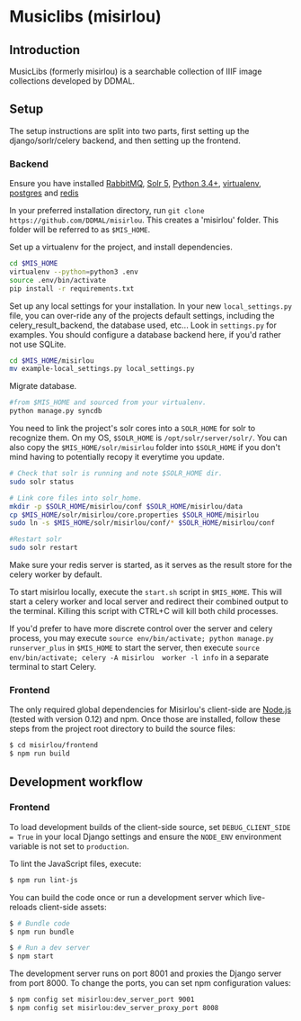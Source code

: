 # Musiclibs (misirlou)

## Introduction
MusicLibs (formerly misirlou) is a searchable collection of IIIF image collections developed by DDMAL. 

## Setup
The setup instructions are split into two parts, first setting up the 
django/sorlr/celery backend, and then setting up the frontend.

### Backend

Ensure you have installed [RabbitMQ](https://www.rabbitmq.com/),
[Solr 5](https://lucene.apache.org/solr/),
[Python 3.4+](https://www.python.org/),
[virtualenv](https://virtualenv.readthedocs.org/en/latest/installation.html),
[postgres](http://www.postgresql.org/) and
[redis](http://redis.io/)

In your preferred installation directory, run ``git clone https://github.com/DDMAL/misirlou``.
This creates a 'misirlou' folder. This folder will be referred to as ``$MIS_HOME``.

Set up a virtualenv for the project, and install dependencies.
```bash
cd $MIS_HOME
virtualenv --python=python3 .env
source .env/bin/activate
pip install -r requirements.txt
```

Set up any local settings for your installation. In your new `local_settings.py` file, you can
over-ride any of the projects default settings, including the celery_result_backend, the 
database used, etc... Look in `settings.py` for examples. You should configure a database backend
here, if you'd rather not use SQLite.
```bash
cd $MIS_HOME/misirlou 
mv example-local_settings.py local_settings.py
```

Migrate database.
```bash
#from $MIS_HOME and sourced from your virtualenv.
python manage.py syncdb
```
You need to link the project's solr cores into a `SOLR_HOME` for solr to recognize them.
On my OS, `$SOLR_HOME` is `/opt/solr/server/solr/`. You can also copy the `$MIS_HOME/solr/misirlou`
folder into `$SOLR_HOME` if you don't mind having to potentially recopy it everytime you update.
```bash
# Check that solr is running and note $SOLR_HOME dir.
sudo solr status 

# Link core files into solr_home.
mkdir -p $SOLR_HOME/misirlou/conf $SOLR_HOME/misirlou/data
cp $MIS_HOME/solr/misirlou/core.properties $SOLR_HOME/misirlou
sudo ln -s $MIS_HOME/solr/misirlou/conf/* $SOLR_HOME/misirlou/conf

#Restart solr
sudo solr restart
```

Make sure your redis server is started, as it serves as the result store for 
the celery worker by default.

To start misirlou locally, execute the ``start.sh`` script in ``$MIS_HOME``. This
will start a celery worker and local server and redirect their combined output
to the terminal. Killing this script with CTRL+C will kill both child processes.

If you'd prefer to have more discrete control over the server and celery process,
you may execute ``source env/bin/activate; python manage.py runserver_plus`` in
``$MIS_HOME`` to start the server, then execute 
``source env/bin/activate; celery -A misirlou  worker -l info`` in a separate 
terminal to start Celery.

### Frontend

The only required global dependencies for Misirlou's client-side are [Node.js](https://nodejs.org/) (tested
with version 0.12) and npm. Once those are installed, follow these steps from the project root directory to build
the source files:

```sh
$ cd misirlou/frontend
$ npm run build
```

## Development workflow

### Frontend

To load development builds of the client-side source, set `DEBUG_CLIENT_SIDE = True`  in your local Django settings and ensure the `NODE_ENV` environment variable is not set to `production`.

To lint the JavaScript files, execute:

```sh
$ npm run lint-js
```

You can build the code once or run a development server which live-reloads client-side assets:

```sh
$ # Bundle code
$ npm run bundle

$ # Run a dev server
$ npm start
```

The development server runs on port 8001 and proxies the Django server from port 8000. To change the ports, you can set npm configuration values:

```sh
$ npm config set misirlou:dev_server_port 9001
$ npm config set misirlou:dev_server_proxy_port 8008
```
